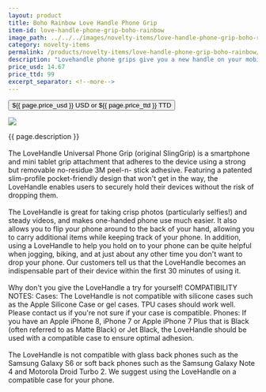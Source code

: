 ```yaml
---
layout: product
title: Boho Rainbow Love Handle Phone Grip
item-id: love-handle-phone-grip-boho-rainbow
image_path: ../../../images/novelty-items/love-handle-phone-grip-boho-rainbow.jpg
category: novelty-items
permalink: /products/novelty-items/love-handle-phone-grip-boho-rainbow/
description: "Lovehandle phone grips give you a new handle on your mobile life."
price_usd: 14.67
price_ttd: 99
excerpt_separator: <!--more-->
---
```


<button class="bg-blue-500 hover:bg-blue-700 text-white font-bold my-2 py-2 px-4 w-full snipcart-add-item" 
data-item-id="{{ page.item-id }}" 
data-item-price="{{page.price_usd}}"
data-item-url="{{ site.url }}/{{ page.category }}"
data-item-description="{{ page.description }}"
data-item-image="{{ page.image_path }}"
data-item-name="{{ page.title }}"
data-item-categories="{{ page.category }}">
${{ page.price_usd }} USD or ${{ page.price_ttd }} TTD
</button>

<!--more-->
<div class="flex flex-wrap">
  <div class="w-64 p-4 h-auto">
    <a data-fancybox="gallery" href="{{ page.image_path }}"><img src="{{ page.image_path }}"></a>
  </div>
  <div class="sm:flex-1">
    <p class="p-4 text-gray-700">
      {{ page.description }}
      <br><br>
      The LoveHandle Universal Phone Grip (original SlingGrip) is a smartphone and mini tablet grip attachment that adheres to the device using a strong but removable no-residue 3M peel-n- stick adhesive. Featuring a patented slim-profile pocket-friendly design that won't get in the way, the LoveHandle enables users to securely hold their devices without the risk of dropping them. 
      <br><br>
      The LoveHandle is great for taking crisp photos (particularly selfies!) and steady videos, and makes one-handed phone use much easier. It also allows you to flip your phone around to the back of your hand, allowing you to carry additional items while keeping track of your phone. In addition, using a LoveHandle to help you hold on to your phone can be quite helpful when jogging, biking, and at just about any other time you don't want to drop your phone. Our customers tell us that the LoveHandle becomes an indispensable part of their device within the first 30 minutes of using it. 
      <br><br>
      Why don't you give the LoveHandle a try for yourself! COMPATIBILITY NOTES: Cases: The LoveHandle is not compatible with silicone cases such as the Apple Silicone Case or gel cases. TPU cases should work well. Please contact us if you're not sure if your case is compatible. Phones: If you have an Apple iPhone 8, iPhone 7 or Apple iPhone 7 Plus that is Black (often referred to as Matte Black) or Jet Black, the LoveHandle should be used with a compatible case to ensure optimal adhesion. 
      <br><br>
      The LoveHandle is not compatible with glass back phones such as the Samsung Galaxy S6 or soft back phones such as the Samsung Galaxy Note 4 and Motorola Droid Turbo 2. We suggest using the LoveHandle on a compatible case for your phone.
    </p>
  </div>
</div>